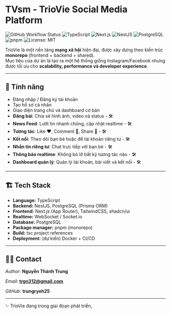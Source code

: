 # TVsm - TrioVie Social Media Platform

![GitHub Workflow Status](https://img.shields.io/github/actions/workflow/status/your-github/trio-vie/ci.yml?branch=main)
![TypeScript](https://img.shields.io/badge/TypeScript-5.0-blue?logo=typescript)
![Next.js](https://img.shields.io/badge/Next.js-13-black?logo=next.js)
![NestJS](https://img.shields.io/badge/NestJS-9-red?logo=nestjs)
![PostgreSQL](https://img.shields.io/badge/PostgreSQL-15-blue?logo=postgresql)
![pnpm](https://img.shields.io/badge/pnpm-workspace-orange?logo=pnpm)
![License: MIT](https://img.shields.io/badge/License-MIT-green.svg)

TrioVie là một nền tảng **mạng xã hội** hiện đại, được xây dựng theo kiến trúc **monorepo** (frontend + backend + shared).  
Mục tiêu của dự án là tạo ra một hệ thống giống Instagram/Facebook nhưng được tối ưu cho **scalability, performance và developer experience**.

---

## 📌 Tính năng

- Đăng nhập / Đăng ký tài khoản
- Tạo hồ sơ cá nhân
- Giao diện trang chủ và dashboard cơ bản
- **Đăng bài**: Chia sẻ hình ảnh, video và status - 🛠️
- **News Feed**: Lướt tin nhanh chóng, cập nhật realtime - 🛠️
- **Tương tác**: Like ❤️, Comment 💬, Share 🔄 - 🛠️
- **Kết nối**: Theo dõi bạn bè hoặc để tài khoản riêng tư - 🛠️
- **Nhắn tin riêng tư**: Chat trực tiếp với bạn bè - 🛠️
- **Thông báo realtime**: Không bỏ lỡ bất kỳ tương tác nào - 🛠️
- **Dashboard quản lý**: Quản lý tài khoản, bài viết và kết nối - 🛠️

---

## 🏗️ Tech Stack

- **Language:** TypeScript
- **Backend:** NestJS, PostgreSQL (Prisma ORM)
- **Frontend:** Next.js (App Router), TailwindCSS, shadcn/ui
- **Realtime:** WebSocket / Socket.io
- **Database:** PostgreSQL
- **Package manager:** pnpm (monorepo)
- **Build:** tsc project references
- **Deployment:** (dự kiến) Docker + CI/CD

---

## 👨‍💻 Contact

_Author_: **Nguyễn Thành Trung**

_Email_: **trgn312@gmail.com**

_GitHub_: **trungryeh25**

---

✨ TrioVie đang trong giai đoạn phát triển,

